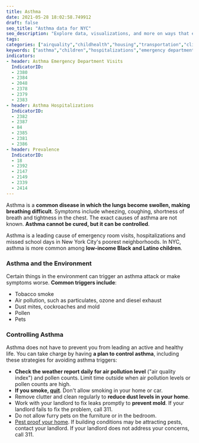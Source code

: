 ```yaml
---
title: Asthma
date: 2021-05-28 18:02:58.749912
draft: false
seo_title: "Asthma data for NYC"
seo_description: "Explore data, visualizations, and more on ways that environments shape health in New York City's neighborhoods.."
tags: 
categories: ["airquality","childhealth","housing","transportation","climatehealth","healthoutcomes","social","pests"]
keywords: ["asthma","children","hospitalizations","emergency department visits","breathing","housing","physical activity"]
indicators:
- header: Asthma Emergency Department Visits
  IndicatorID:
  - 2380
  - 2384
  - 2048
  - 2378
  - 2379
  - 2383
- header: Asthma Hospitalizations
  IndicatorID:
  - 2382
  - 2387
  - 84
  - 2385
  - 2381
  - 2386
- header: Prevalence
  IndicatorID:
  - 18
  - 2392
  - 2147
  - 2149
  - 2339
  - 2414
---
```


Asthma is a **common disease in which the lungs become swollen, making breathing difficult**. Symptoms include wheezing, coughing, shortness of breath and tightness in the chest. The exact causes of asthma are not known. **Asthma cannot be cured, but it can be controlled**.

Asthma is a leading cause of emergency room visits, hospitalizations and missed school days in New York City's poorest neighborhoods. In NYC, asthma is more common among **low-income Black and Latino children**. 

### Asthma and the Environment
Certain things in the environment can trigger an asthma attack or make symptoms worse. **Common triggers include**: 
* Tobacco smoke
* Air pollution, such as particulates, ozone and diesel exhaust
* Dust mites, cockroaches and mold
* Pollen
* Pets

### Controlling Asthma
Asthma does not have to prevent you from leading an active and healthy life. You can take charge by having **a plan to control asthma**, including these strategies for avoiding asthma triggers:

* **Check the weather report daily for air pollution level** ("air quality index") and pollen counts. Limit time outside when air pollution levels or pollen counts are high.
* **If you smoke, [quit](http://www1.nyc.gov/site/doh/health/health-topics/smoking-how-to-quit.page "NYC Quits")**. Don't allow smoking in your home or car.
* Remove clutter and clean regularly to **reduce dust levels in your home**.
* Work with your landlord to fix leaks promptly to **prevent mold**. If your landlord fails to fix the problem, call 311.
* Do not allow furry pets on the furniture or in the bedroom.
* [Pest proof your home](http://www1.nyc.gov/site/doh/health/health-topics/pests-and-pesticides.page). If building conditions may be attracting pests, contact your landlord. If your landlord does not address your concerns, call 311.
